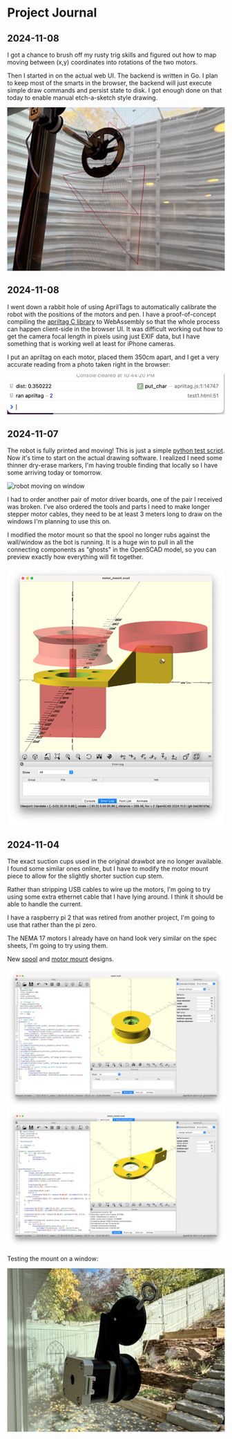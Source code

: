 # Project Journal

## 2024-11-08

I got a chance to brush off my rusty trig skills and figured out how to map moving between (x,y) coordinates into rotations of the two motors.

Then I started in on the actual web UI. The backend is written in Go. I plan to keep most of the smarts in the browser, the backend will just execute simple draw commands and persist state to disk. I got enough done on that today to enable manual etch-a-sketch style drawing.

![manual drawing](images/manual_draw.jpeg)

## 2024-11-08

I went down a rabbit hole of using AprilTags to automatically calibrate the robot with the positions of the motors and pen. I have a proof-of-concept compiling the [apriltag C library](https://github.com/AprilRobotics/apriltag) to WebAssembly so that the whole process can happen client-side in the browser UI. It was difficult working out how to get the camera focal length in pixels using just EXIF data, but I have something that is working well at least for iPhone cameras.

I put an apriltag on each motor, placed them 350cm apart, and I get a very accurate reading from a photo taken right in the browser:

![apriltag proof-of-concept](images/apriltag_poc.png)

## 2024-11-07

The robot is fully printed and moving! This is just a simple [python test script](motor-test.py). Now it's time to start on the actual drawing software. I realized I need some thinner dry-erase markers, I'm having trouble finding that locally so I have some arriving today or tomorrow.

![robot moving on window](images/robot_rise.gif)

I had to order another pair of motor driver boards, one of the pair I received was broken. I've also ordered the tools and parts I need to make longer stepper motor cables, they need to be at least 3 meters long to draw on the windows I'm planning to use this on.

I modified the motor mount so that the spool no longer rubs against the wall/window as the bot is running. It is a huge win to pull in all the connecting components as "ghosts" in the OpenSCAD model, so you can preview exactly how everything will fit together.

![openscad model showing ghosts](images/mount_with_ghosts.png)

## 2024-11-04

The exact suction cups used in the original drawbot are no longer available. I found some similar ones online, but I have to modify the motor mount piece to allow for the slightly shorter suction cup stem.

Rather than stripping USB cables to wire up the motors, I'm going to try using some extra ethernet cable that I have lying around. I think it should be able to handle the current.

I have a raspberry pi 2 that was retired from another project, I'm going to use that rather than the pi zero.

The NEMA 17 motors I already have on hand look very similar on the spec sheets, I'm going to try using them.

New [spool](models/spool.scad) and [motor mount](models/motor_mount.scad) designs.

![spool in OpenSCAD](images/openscad_spool.png)
![motor mount in OpenSCAD](images/openscad_motor_mount.png)

Testing the mount on a window:

![motor assembly on window](images/mount_on_window.jpeg)

